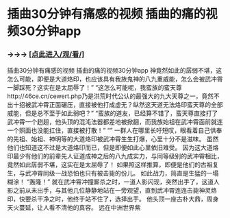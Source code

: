 # 插曲30分钟有痛感的视频 插曲的痛的视频30分钟app

### →→→ <a href="http://3t3e.com/index.html">[点此进入/观/看/]</a>

插曲30分钟有痛感的视频 插曲的痛的视频30分钟app
神竟然如此的孱弱不堪，这怎么可能，即便是大道烙印，也应该具有我族鬼神的八九重威能，怎么会被武冲霄一脚踩死？这实在是太屈辱了！”
    “这怎么可能呢，我蛮族的蛮天尊http://46ce.cn/cewert.php乃是洪荒时代公认的最强大的九大天尊之一，竟然不出十招被武冲霄正面碾压，直接被他打成虚无？纵然这天道无法烙印蛮天尊的全部威能，但是总不至于如此弱吧？”
    “蛮族的道友，已经算不错了，蛮天尊直接打了武冲霄一个趔趄，他头顶的混沌法器都差地被掀翻，而我族始祖在武冲霄面前就连一个照面也没能扛住，直接被打散！”
    “”
    一群人在哪里长吁短叹，眼看着自己供奉的先祖、始祖、神明等的大道烙印被武冲霄生生打爆，心里十分不是滋味。
    虽然他们也知道这不过是大道烙印而已，但是即便如此心里依旧难受。
    因为这大道烙印最少有他们的前辈先人证道成神之后的八九成实力，与同等级别的武冲霄相比，竟然如此孱弱不堪，这实在是太屈辱了！
    如果照这样推算，即便是他们的古祖复生，与武冲霄同级一战恐怕也只有被击毙的份儿。
    如此战力，简直是生猛的一塌糊涂！
    “轰隆！”
    就在武冲霄冲撞厮杀之时，一道人影闪现，突然出手了，这道人影之前从未出手，与其他几位静静地站在一旁观望，直到武冲霄连连击毙神灵烙印，快要杀干净之时，他终于站不住了，选择出手。
    他头顶一座古朴大鼎，周身天火蔓延，让人看不清他的真容。
    远在中洲世界紫
